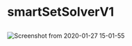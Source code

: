 # smartSetSolverV1
## 

![Screenshot from 2020-01-27 15-01-55](https://user-images.githubusercontent.com/40724965/73187579-e6cad480-4121-11ea-89d6-a38295d5fae8.png)

